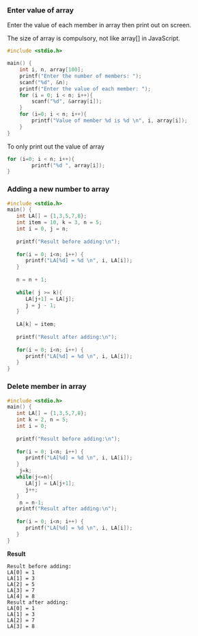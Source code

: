 ### Enter value of array

Enter the value of each member in array then print out on screen.

The size of array is compulsory, not like array[] in JavaScript.

```c
#include <stdio.h>

main() {
	int i, n, array[100];
	printf("Enter the number of members: ");
	scanf("%d", &n);
	printf("Enter the value of each member: ");
	for (i = 0; i < n; i++){
		scanf("%d", &array[i]);
	}
	for (i=0; i < n; i++){
		printf("Value of member %d is %d \n", i, array[i]);
	}
}
```

To only print out the value of array

```c
for (i=0; i < n; i++){
		printf("%d ", array[i]);
}
```
### Adding a new number to array

```c
#include <stdio.h>
main() {
   int LA[] = {1,3,5,7,8};
   int item = 10, k = 3, n = 5;
   int i = 0, j = n;
   
   printf("Result before adding:\n");
	
   for(i = 0; i<n; i++) {
      printf("LA[%d] = %d \n", i, LA[i]);
   }
    
   n = n + 1;
	
   while( j >= k){
      LA[j+1] = LA[j];
      j = j - 1;
   }
	
   LA[k] = item;
   
   printf("Result after adding:\n");
	
   for(i = 0; i<n; i++) {
      printf("LA[%d] = %d \n", i, LA[i]);
   }
}
```

### Delete member in array

```c
#include <stdio.h>
main() {
   int LA[] = {1,3,5,7,8};
   int k = 2, n = 5;
   int i = 0;
   
   printf("Result before adding:\n");
	
   for(i = 0; i<n; i++) {
      printf("LA[%d] = %d \n", i, LA[i]);
   }
	j=k;	
   while(j<=n){
      LA[j] = LA[j+1];
      j++;
   }
 	n = n-1;
   printf("Result after adding:\n");
	
   for(i = 0; i<n; i++) {
      printf("LA[%d] = %d \n", i, LA[i]);
   }
}
```

**Result**

```
Result before adding:
LA[0] = 1 
LA[1] = 3 
LA[2] = 5 
LA[3] = 7 
LA[4] = 8 
Result after adding:
LA[0] = 1 
LA[1] = 3 
LA[2] = 7 
LA[3] = 8 
```
